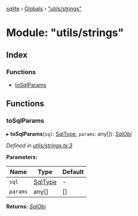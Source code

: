 [sqlite](../README.md) › [Globals](../globals.md) › ["utils/strings"](_utils_strings_.md)

# Module: "utils/strings"

## Index

### Functions

* [toSqlParams](_utils_strings_.md#tosqlparams)

## Functions

###  toSqlParams

▸ **toSqlParams**(`sql`: [SqlType](_interfaces_sqlite3_interfaces_.md#sqltype), `params`: any[]): *[SqlObj](../interfaces/_interfaces_sqlite3_interfaces_.sqlobj.md)*

*Defined in [utils/strings.ts:3](https://github.com/theogravity/sqlite-v3/blob/d520ca5/src/utils/strings.ts#L3)*

**Parameters:**

Name | Type | Default |
------ | ------ | ------ |
`sql` | [SqlType](_interfaces_sqlite3_interfaces_.md#sqltype) | - |
`params` | any[] | [] |

**Returns:** *[SqlObj](../interfaces/_interfaces_sqlite3_interfaces_.sqlobj.md)*

